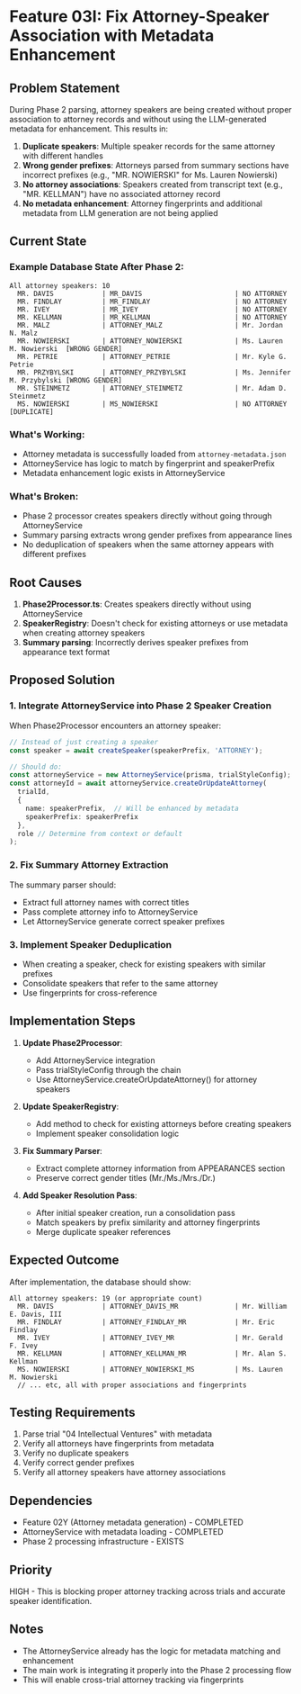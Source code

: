 # Feature 03I: Fix Attorney-Speaker Association with Metadata Enhancement

## Problem Statement

During Phase 2 parsing, attorney speakers are being created without proper association to attorney records and without using the LLM-generated metadata for enhancement. This results in:

1. **Duplicate speakers**: Multiple speaker records for the same attorney with different handles
2. **Wrong gender prefixes**: Attorneys parsed from summary sections have incorrect prefixes (e.g., "MR. NOWIERSKI" for Ms. Lauren Nowierski)
3. **No attorney associations**: Speakers created from transcript text (e.g., "MR. KELLMAN") have no associated attorney record
4. **No metadata enhancement**: Attorney fingerprints and additional metadata from LLM generation are not being applied

## Current State

### Example Database State After Phase 2:
```
All attorney speakers: 10
  MR. DAVIS            | MR_DAVIS                       | NO ATTORNEY
  MR. FINDLAY          | MR_FINDLAY                     | NO ATTORNEY
  MR. IVEY             | MR_IVEY                        | NO ATTORNEY
  MR. KELLMAN          | MR_KELLMAN                     | NO ATTORNEY
  MR. MALZ             | ATTORNEY_MALZ                  | Mr. Jordan N. Malz
  MR. NOWIERSKI        | ATTORNEY_NOWIERSKI             | Ms. Lauren M. Nowierski  [WRONG GENDER]
  MR. PETRIE           | ATTORNEY_PETRIE                | Mr. Kyle G. Petrie
  MR. PRZYBYLSKI       | ATTORNEY_PRZYBYLSKI            | Ms. Jennifer M. Przybylski [WRONG GENDER]
  MR. STEINMETZ        | ATTORNEY_STEINMETZ             | Mr. Adam D. Steinmetz
  MS. NOWIERSKI        | MS_NOWIERSKI                   | NO ATTORNEY [DUPLICATE]
```

### What's Working:
- Attorney metadata is successfully loaded from `attorney-metadata.json`
- AttorneyService has logic to match by fingerprint and speakerPrefix
- Metadata enhancement logic exists in AttorneyService

### What's Broken:
- Phase 2 processor creates speakers directly without going through AttorneyService
- Summary parsing extracts wrong gender prefixes from appearance lines
- No deduplication of speakers when the same attorney appears with different prefixes

## Root Causes

1. **Phase2Processor.ts**: Creates speakers directly without using AttorneyService
2. **SpeakerRegistry**: Doesn't check for existing attorneys or use metadata when creating attorney speakers
3. **Summary parsing**: Incorrectly derives speaker prefixes from appearance text format

## Proposed Solution

### 1. Integrate AttorneyService into Phase 2 Speaker Creation

When Phase2Processor encounters an attorney speaker:
```typescript
// Instead of just creating a speaker
const speaker = await createSpeaker(speakerPrefix, 'ATTORNEY');

// Should do:
const attorneyService = new AttorneyService(prisma, trialStyleConfig);
const attorneyId = await attorneyService.createOrUpdateAttorney(
  trialId,
  { 
    name: speakerPrefix,  // Will be enhanced by metadata
    speakerPrefix: speakerPrefix 
  },
  role // Determine from context or default
);
```

### 2. Fix Summary Attorney Extraction

The summary parser should:
- Extract full attorney names with correct titles
- Pass complete attorney info to AttorneyService
- Let AttorneyService generate correct speaker prefixes

### 3. Implement Speaker Deduplication

- When creating a speaker, check for existing speakers with similar prefixes
- Consolidate speakers that refer to the same attorney
- Use fingerprints for cross-reference

## Implementation Steps

1. **Update Phase2Processor**:
   - Add AttorneyService integration
   - Pass trialStyleConfig through the chain
   - Use AttorneyService.createOrUpdateAttorney() for attorney speakers

2. **Update SpeakerRegistry**:
   - Add method to check for existing attorneys before creating speakers
   - Implement speaker consolidation logic

3. **Fix Summary Parser**:
   - Extract complete attorney information from APPEARANCES section
   - Preserve correct gender titles (Mr./Ms./Mrs./Dr.)

4. **Add Speaker Resolution Pass**:
   - After initial speaker creation, run a consolidation pass
   - Match speakers by prefix similarity and attorney fingerprints
   - Merge duplicate speaker references

## Expected Outcome

After implementation, the database should show:
```
All attorney speakers: 19 (or appropriate count)
  MR. DAVIS            | ATTORNEY_DAVIS_MR              | Mr. William E. Davis, III
  MR. FINDLAY          | ATTORNEY_FINDLAY_MR            | Mr. Eric Findlay
  MR. IVEY             | ATTORNEY_IVEY_MR               | Mr. Gerald F. Ivey
  MR. KELLMAN          | ATTORNEY_KELLMAN_MR            | Mr. Alan S. Kellman
  MS. NOWIERSKI        | ATTORNEY_NOWIERSKI_MS          | Ms. Lauren M. Nowierski
  // ... etc, all with proper associations and fingerprints
```

## Testing Requirements

1. Parse trial "04 Intellectual Ventures" with metadata
2. Verify all attorneys have fingerprints from metadata
3. Verify no duplicate speakers
4. Verify correct gender prefixes
5. Verify all attorney speakers have attorney associations

## Dependencies

- Feature 02Y (Attorney metadata generation) - COMPLETED
- AttorneyService with metadata loading - COMPLETED
- Phase 2 processing infrastructure - EXISTS

## Priority

HIGH - This is blocking proper attorney tracking across trials and accurate speaker identification.

## Notes

- The AttorneyService already has the logic for metadata matching and enhancement
- The main work is integrating it properly into the Phase 2 processing flow
- This will enable cross-trial attorney tracking via fingerprints